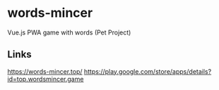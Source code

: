 # words-mincer
Vue.js PWA game with words (Pet Project)
## Links
https://words-mincer.top/
https://play.google.com/store/apps/details?id=top.wordsmincer.game